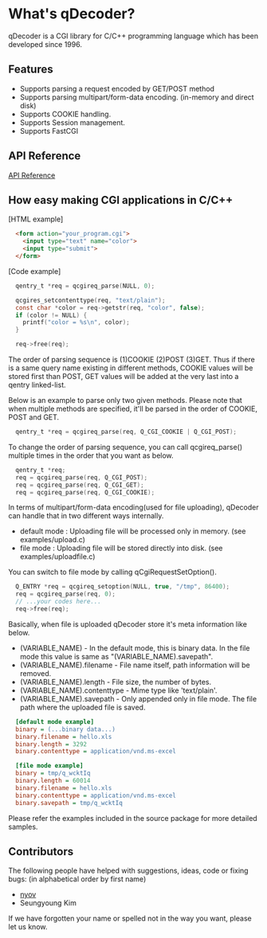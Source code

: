 What's qDecoder?
================

qDecoder is a CGI library for C/C++ programming language which has been developed since 1996.

## Features

  * Supports parsing a request encoded by GET/POST method
  * Supports parsing multipart/form-data encoding. (in-memory and direct disk)
  * Supports COOKIE handling.
  * Supports Session management.
  * Supports FastCGI

## API Reference

[API Reference](http://wolkykim.github.io/qdecoder/doc/html/files.html)

## How easy making CGI applications in C/C++

[HTML example]
```HTML
  <form action="your_program.cgi">
    <input type="text" name="color">
    <input type="submit">
  </form>
```

[Code example]
```C
  qentry_t *req = qcgireq_parse(NULL, 0);

  qcgires_setcontenttype(req, "text/plain");
  const char *color = req->getstr(req, "color", false);
  if (color != NULL) {
    printf("color = %s\n", color);
  }

  req->free(req);
```

The order of parsing sequence is (1)COOKIE (2)POST (3)GET. Thus if there is a same query name existing in different methods, COOKIE values will be stored first than POST, GET values will be added at the very last into a qentry linked-list.

Below is an example to parse only two given methods. Please note that when multiple methods are specified, it'll be parsed in the order of COOKIE, POST and GET.

```C
  qentry_t *req = qcgireq_parse(req, Q_CGI_COOKIE | Q_CGI_POST);
```

To change the order of parsing sequence, you can call qcgireq_parse() multiple times in the order that you want as below.

```C
  qentry_t *req;
  req = qcgireq_parse(req, Q_CGI_POST);
  req = qcgireq_parse(req, Q_CGI_GET);
  req = qcgireq_parse(req, Q_CGI_COOKIE);
```

In terms of multipart/form-data encoding(used for file uploading), qDecoder can handle that in two different ways internally.

* default mode : Uploading file will be processed only in memory. (see examples/upload.c) 
* file mode : Uploading file will be stored directly into disk. (see examples/uploadfile.c)

You can switch to file mode by calling qCgiRequestSetOption(). 

```C
  Q_ENTRY *req = qcgireq_setoption(NULL, true, "/tmp", 86400);
  req = qcgireq_parse(req, 0);
  // ...your codes here...
  req->free(req);
```

Basically, when file is uploaded qDecoder store it's meta information like below. 

  * (VARIABLE_NAME) - In the default mode, this is binary data. In the file mode this value is same as "(VARIABLE_NAME).savepath". 
  * (VARIABLE_NAME).filename - File name itself, path information will be removed. 
  * (VARIABLE_NAME).length - File size, the number of bytes. 
  * (VARIABLE_NAME).contenttype - Mime type like 'text/plain'. 
  * (VARIABLE_NAME).savepath - Only appended only in file mode. The file path where the uploaded file is saved.

```INI
  [default mode example]
  binary = (...binary data...)
  binary.filename = hello.xls
  binary.length = 3292
  binary.contenttype = application/vnd.ms-excel

  [file mode example]
  binary = tmp/q_wcktIq
  binary.length = 60014
  binary.filename = hello.xls
  binary.contenttype = application/vnd.ms-excel
  binary.savepath = tmp/q_wcktIq
```

Please refer the examples included in the source package for more detailed samples.

## Contributors

The following people have helped with suggestions, ideas, code or fixing bugs:
(in alphabetical order by first name)

* [nyov](https://github.com/nyov)
* Seungyoung Kim

If we have forgotten your name or spelled not in the way you want, please let us know.

